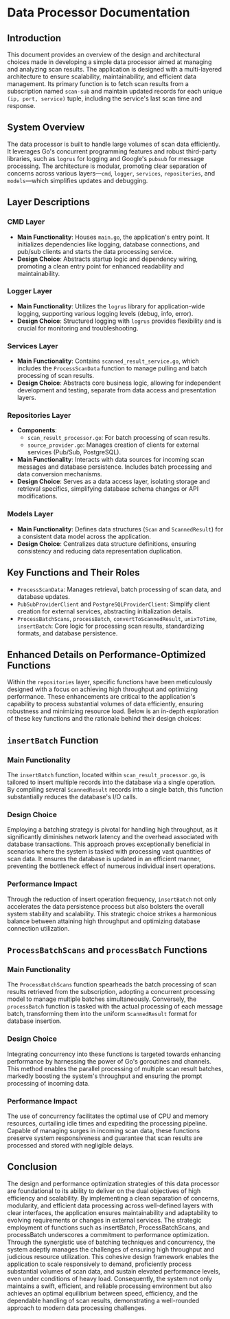 # Data Processor Documentation

## Introduction
This document provides an overview of the design and architectural choices made in developing a simple data processor aimed at managing and analyzing scan results. The application is designed with a multi-layered architecture to ensure scalability, maintainability, and efficient data management. Its primary function is to fetch scan results from a subscription named `scan-sub` and maintain updated records for each unique `(ip, port, service)` tuple, including the service's last scan time and response.

## System Overview
The data processor is built to handle large volumes of scan data efficiently. It leverages Go's concurrent programming features and robust third-party libraries, such as `logrus` for logging and Google's `pubsub` for message processing. The architecture is modular, promoting clear separation of concerns across various layers—`cmd`, `logger`, `services`, `repositories`, and `models`—which simplifies updates and debugging.

## Layer Descriptions

### CMD Layer
- **Main Functionality**: Houses `main.go`, the application's entry point. It initializes dependencies like logging, database connections, and pub/sub clients and starts the data processing service.
- **Design Choice**: Abstracts startup logic and dependency wiring, promoting a clean entry point for enhanced readability and maintainability.

### Logger Layer
- **Main Functionality**: Utilizes the `logrus` library for application-wide logging, supporting various logging levels (debug, info, error).
- **Design Choice**: Structured logging with `logrus` provides flexibility and is crucial for monitoring and troubleshooting.

### Services Layer
- **Main Functionality**: Contains `scanned_result_service.go`, which includes the `ProcessScanData` function to manage pulling and batch processing of scan results.
- **Design Choice**: Abstracts core business logic, allowing for independent development and testing, separate from data access and presentation layers.

### Repositories Layer
- **Components**:
  - `scan_result_processor.go`: For batch processing of scan results.
  - `source_provider.go`: Manages creation of clients for external services (Pub/Sub, PostgreSQL).
- **Main Functionality**: Interacts with data sources for incoming scan messages and database persistence. Includes batch processing and data conversion mechanisms.
- **Design Choice**: Serves as a data access layer, isolating storage and retrieval specifics, simplifying database schema changes or API modifications.

### Models Layer
- **Main Functionality**: Defines data structures (`Scan` and `ScannedResult`) for a consistent data model across the application.
- **Design Choice**: Centralizes data structure definitions, ensuring consistency and reducing data representation duplication.

## Key Functions and Their Roles
- `ProcessScanData`: Manages retrieval, batch processing of scan data, and database updates.
- `PubSubProviderClient` and `PostgreSQLProviderClient`: Simplify client creation for external services, abstracting initialization details.
- `ProcessBatchScans`, `processBatch`, `convertToScannedResult`, `unixToTime`, `insertBatch`: Core logic for processing scan results, standardizing formats, and database persistence.

## Enhanced Details on Performance-Optimized Functions
Within the `repositories` layer, specific functions have been meticulously designed with a focus on achieving high throughput and optimizing performance. These enhancements are critical to the application's capability to process substantial volumes of data efficiently, ensuring robustness and minimizing resource load. Below is an in-depth exploration of these key functions and the rationale behind their design choices:

## `insertBatch` Function

### Main Functionality
The `insertBatch` function, located within `scan_result_processor.go`, is tailored to insert multiple records into the database via a single operation. By compiling several `ScannedResult` records into a single batch, this function substantially reduces the database's I/O calls.

### Design Choice
Employing a batching strategy is pivotal for handling high throughput, as it significantly diminishes network latency and the overhead associated with database transactions. This approach proves exceptionally beneficial in scenarios where the system is tasked with processing vast quantities of scan data. It ensures the database is updated in an efficient manner, preventing the bottleneck effect of numerous individual insert operations.

### Performance Impact
Through the reduction of insert operation frequency, `insertBatch` not only accelerates the data persistence process but also bolsters the overall system stability and scalability. This strategic choice strikes a harmonious balance between attaining high throughput and optimizing database connection utilization.

## `ProcessBatchScans` and `processBatch` Functions

### Main Functionality
The `ProcessBatchScans` function spearheads the batch processing of scan results retrieved from the subscription, adopting a concurrent processing model to manage multiple batches simultaneously. Conversely, the `processBatch` function is tasked with the actual processing of each message batch, transforming them into the uniform `ScannedResult` format for database insertion.

### Design Choice
Integrating concurrency into these functions is targeted towards enhancing performance by harnessing the power of Go's goroutines and channels. This method enables the parallel processing of multiple scan result batches, markedly boosting the system's throughput and ensuring the prompt processing of incoming data.

### Performance Impact
The use of concurrency facilitates the optimal use of CPU and memory resources, curtailing idle times and expediting the processing pipeline. Capable of managing surges in incoming scan data, these functions preserve system responsiveness and guarantee that scan results are processed and stored with negligible delays.

## Conclusion
The design and performance optimization strategies of this data processor are foundational to its ability to deliver on the dual objectives of high efficiency and scalability. By implementing a clean separation of concerns, modularity, and efficient data processing across well-defined layers with clear interfaces, the application ensures maintainability and adaptability to evolving requirements or changes in external services. The strategic employment of functions such as insertBatch, ProcessBatchScans, and processBatch underscores a commitment to performance optimization. Through the synergistic use of batching techniques and concurrency, the system adeptly manages the challenges of ensuring high throughput and judicious resource utilization. This cohesive design framework enables the application to scale responsively to demand, proficiently process substantial volumes of scan data, and sustain elevated performance levels, even under conditions of heavy load. Consequently, the system not only maintains a swift, efficient, and reliable processing environment but also achieves an optimal equilibrium between speed, efficiency, and the dependable handling of scan results, demonstrating a well-rounded approach to modern data processing challenges.
